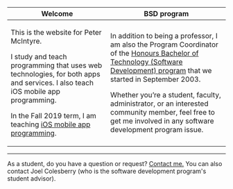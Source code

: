 Welcome | BSD program
--- | ---
<p>This is the website for Peter McIntyre.</p><p>I study and teach programming that uses web technologies, for both apps and services. I also teach iOS mobile app programming.</p><p>In the Fall 2019 term, I am teaching [iOS mobile app programming](https://dps923.ca).</p> | <p>In addition to being a professor, I am also the Program Coordinator of the [Honours Bachelor of Technology (Software Development) program](https://ict.senecacollege.ca/program/bsd/overview) that we started in September 2003.</p><p>Whether you’re a student, faculty, administrator, or an interested community member, feel free to get me involved in any software development program issue.</p>

---

As a student, do you have a question or request? [Contact me.](contact) You can also contact Joel Colesberry (who is the software development program's student advisor). 
</div>
</div>
